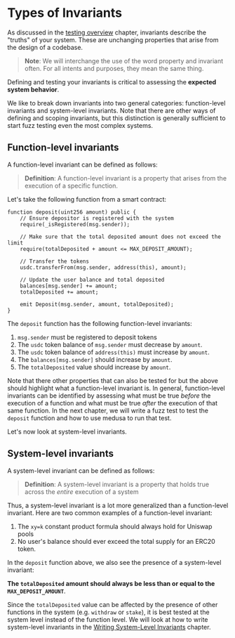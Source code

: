 # Types of Invariants

As discussed in the [testing overview](./overview.md) chapter, invariants describe the "truths" of your system. These
are unchanging properties that arise from the design of a codebase. 

> **Note**: We will interchange the use of the word property and invariant often. For all intents and purposes, they
> mean the same thing.

Defining and testing your invariants is critical to assessing the **expected system behavior**.

We like to break down invariants into two general categories: function-level invariants and system-level invariants.
Note that there are other ways of defining and scoping invariants, but this distinction is generally sufficient to
start fuzz testing even the most complex systems.

## Function-level invariants

A function-level invariant can be defined as follows:

> **Definition**: A function-level invariant is a property that arises from the execution of a specific function.

Let's take the following function from a smart contract:
```solidity
function deposit(uint256 amount) public {
    // Ensure depositor is registered with the system
    require(_isRegistered(msg.sender));
    
    // Make sure that the total deposited amount does not exceed the limit
    require(totalDeposited + amount <= MAX_DEPOSIT_AMOUNT);
    
    // Transfer the tokens
    usdc.transferFrom(msg.sender, address(this), amount);
    
    // Update the user balance and total deposited
    balances[msg.sender] += amount;
    totalDeposited += amount;
    
    emit Deposit(msg.sender, amount, totalDeposited);
}
```

The `deposit` function has the following function-level invariants:
1. `msg.sender` must be registered to deposit tokens
2. The `usdc` token balance of `msg.sender` must decrease by `amount`.
3. The `usdc` token balance of `address(this)` must increase by `amount`.
4. The `balances[msg.sender]` should increase by `amount`.
5. The `totalDeposited` value should increase by `amount`. 

Note that there other properties that can also be tested for but the above should highlight what a function-level
invariant is. In general, function-level invariants can be identified by assessing what must be true _before_ the execution
of a function and what must be true _after_ the execution of that same function. In the next chapter, we will write a 
fuzz test to test the `deposit` function and how to use medusa to run that test.

Let's now look at system-level invariants.

## System-level invariants

A system-level invariant can be defined as follows:

> **Definition**: A system-level invariant is a property that holds true across the _entire_ execution of a system

Thus, a system-level invariant is a lot more generalized than a function-level invariant. Here are two common examples
of a function-level invariant:
1. The `xy=k` constant product formula should always hold for Uniswap pools
2. No user's balance should ever exceed the total supply for an ERC20 token.

In the `deposit` function above, we also see the presence of a system-level invariant:

**The `totalDeposited` amount should always be less than or equal to the `MAX_DEPOSIT_AMOUNT`**. 

Since the `totalDeposited` value can be affected by the presence of other functions in the system 
(e.g. `withdraw` or `stake`), it is best tested at the system level instead of the function level. We will look at how
to write system-level invariants in the [Writing System-Level Invariants](./writing-system-level-invariants.md) chapter.
